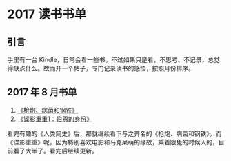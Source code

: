# 2017 读书书单

## 引言

手里有一台 Kindle，日常会看一些书。不过如果只是看，不思考、不记录，总觉得缺点什么。故而开一个帖子，专门记录读书的感悟，按照月份排序。

## 2017 年 8 月书单

1. [《枪炮、病菌和钢铁》](https://www.amazon.cn/%E6%9E%AA%E7%82%AE-%E7%97%85%E8%8F%8C%E4%B8%8E%E9%92%A2%E9%93%81-%E8%B4%BE%E9%9B%B7%E5%BE%B7-%E6%88%B4%E8%92%99%E5%BE%B7/dp/B01JKS94VI/ref=sr_1_1?s=digital-text&ie=UTF8&qid=1501345751&sr=1-1&keywords=%E6%9E%AA%E7%82%AE+%E7%97%85%E8%8F%8C%E4%B8%8E%E9%92%A2%E9%93%81)
2. [《谍影重重1：伯恩的身份》](https://www.amazon.cn/%E8%B0%8D%E5%BD%B1%E9%87%8D%E9%87%8D1-%E4%BC%AF%E6%81%A9%E7%9A%84%E8%BA%AB%E4%BB%BD-%E7%BE%8E-%E7%BD%97%E4%BC%AF%E7%89%B9-%E9%99%86%E5%BE%B7%E4%BC%A6/dp/B01JOQ2N8W/ref=sr_1_1?s=digital-text&ie=UTF8&qid=1501346963&sr=1-1&keywords=%E4%BC%AF%E6%81%A9%E7%9A%84%E8%BA%AB%E4%BB%BD)

看完有趣的《人类简史》后，那就继续看下与之齐名的《枪炮、病菌和钢铁》。而《谍影重重》呢，因为特别喜欢电影和马克呆萌的缘故，乘着限免的时候入的，目前看了大半了。看完后继续更新。